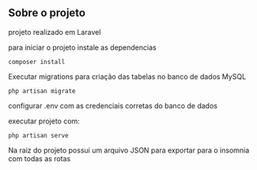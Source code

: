 ## Sobre o projeto

projeto realizado em Laravel

para iniciar o projeto instale as dependencias

```
composer install
```

Executar migrations para criação das tabelas no banco de dados MySQL

```
php artisan migrate
```

configurar .env com as credenciais corretas do banco de dados

executar projeto com:

```
php artisan serve
```

Na raiz do projeto possui um arquivo JSON para exportar para o insomnia com todas as rotas

